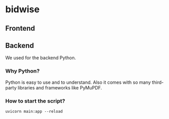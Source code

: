 # bidwise

## Frontend

## Backend

We used for the backend Python.

### Why Python?

Python is easy to use and to understand. Also it comes with so many third-party libraries and frameworks like PyMuPDF.

### How to start the script?

```
uvicorn main:app --reload
```
